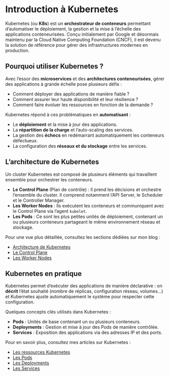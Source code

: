 # Introduction à Kubernetes

Kubernetes (ou **K8s**) est un **orchestrateur de conteneurs** permettant
d’automatiser le déploiement, la gestion et la mise à l’échelle des applications
conteneurisées. Conçu initialement par Google et désormais maintenu par la Cloud
Native Computing Foundation (CNCF), il est devenu la solution de référence pour
gérer des infrastructures modernes en production.

## Pourquoi utiliser Kubernetes ?

Avec l’essor des **microservices** et des **architectures conteneurisées**,
gérer des applications à grande échelle pose plusieurs défis :

- Comment déployer des applications de manière fiable ?
- Comment assurer leur haute disponibilité et leur résilience ?
- Comment faire évoluer les ressources en fonction de la demande ?

Kubernetes répond à ces problématiques en **automatisant** :

- Le **déploiement** et la mise à jour des applications.
- La **répartition de la charge** et l’auto-scaling des services.
- La gestion des **échecs** en redémarrant automatiquement les conteneurs
  défectueux.
- La configuration des **réseaux et du stockage** entre les services.

## L’architecture de Kubernetes

Un cluster Kubernetes est composé de plusieurs éléments qui travaillent ensemble
pour orchestrer les conteneurs.

- **Le Control Plane** (Plan de contrôle) : Il prend les décisions et orchestre
l’ensemble du cluster. Il comprend notamment l’API Server, le Scheduler et le
Controller Manager.
- **Les Worker Nodes** : Ils exécutent les conteneurs et communiquent avec le
Control Plane via l’agent `kubelet`.
- **Les Pods** : Ce sont les plus petites unités de déploiement, contenant un ou
plusieurs conteneurs partageant le même environnement réseau et stockage.

Pour une vue plus détaillée, consultez les sections dédiées sur mon blog :

- [Architecture de
Kubernetes](https://blog.stephane-robert.info/docs/conteneurs/orchestrateurs/kubernetes/architecture/)
- [Le Control
Plane](https://blog.stephane-robert.info/docs/conteneurs/orchestrateurs/kubernetes/control-plan/)
- [Les Worker
Nodes](https://blog.stephane-robert.info/docs/conteneurs/orchestrateurs/kubernetes/worker-nodes/)

## Kubernetes en pratique

Kubernetes permet d’exécuter des applications de manière déclarative : on
**décrit** l’état souhaité (nombre de réplicas, configuration réseau, volumes…)
et Kubernetes ajuste automatiquement le système pour respecter cette
configuration.

Quelques concepts clés utilisés dans Kubernetes :

- **Pods** : Unités de base contenant un ou plusieurs conteneurs.
- **Deployments** : Gestion et mise à jour des Pods de manière contrôlée.
- **Services** : Exposition des applications via des adresses IP et des ports.

Pour en savoir plus, consultez mes articles sur Kubernetes :

- [Les ressources
  Kubernetes](https://blog.stephane-robert.info/docs/conteneurs/orchestrateurs/kubernetes/ressources/)
- [Les
  Pods](https://blog.stephane-robert.info/docs/conteneurs/orchestrateurs/kubernetes/pods/)
- [Les
  Deployments](https://blog.stephane-robert.info/docs/conteneurs/orchestrateurs/kubernetes/deployments/)
- [Les
  Services](https://blog.stephane-robert.info/docs/conteneurs/orchestrateurs/kubernetes/services/)
